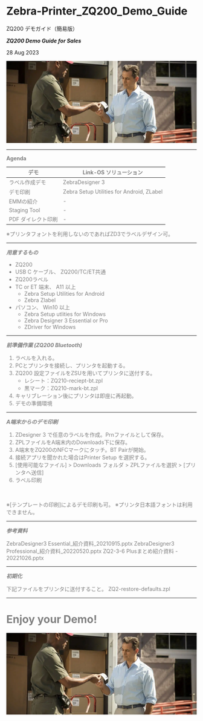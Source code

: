 # Zebra-Printer_ZQ200_Demo_Guide
 ZQ200 デモガイド（簡易版）



***ZQ200 Demo Guide for Sales***

28 Aug 2023

![bg brightness:0.5](image-ZQ210.png) 


---

<span style="font-size: 100%; color: grey;">

**Agenda** 
</br>

| デモ | Link-OS ソリューション|
|-|-|
| ラベル作成デモ | ZebraDesigner 3 
| デモ印刷      | Zebra Setup Utilities for Android, ZLabel
| EMMの紹介   | - 
| Staging Tool  | - 
| PDF ダイレクト印刷  | -

※プリンタフォントを利用しないのであればZD3でラベルデザイン可。

</span>


---
<span style="font-size: 100%; color: grey;">


***用意するもの***
   
   - ZQ200
   - USB C ケーブル、 ZQ200/TC/ET共通
   - ZQ200ラベル
   - TC or ET 端末、 A11 以上
     - Zebra Setup Utilities for Android 
     - Zebra Zlabel
   - パソコン、 Win10 以上
     - Zebra Setup utlities for Windows 
     - Zebra Designer 3 Essential or Pro
     - ZDriver for Windows 


</span>

---
<span style="font-size: 100%; color: grey;">


***前準備作業 (ZQ200 Bluetooth)***

1. ラベルを入れる。
2. PCとプリンタを接続し、プリンタを起動する。
3. ZQ200 設定ファイルをZSUを用いてプリンタに送付する。
   - レシート：ZQ210-reciept-bt.zpl
   - 黒マーク：ZQ210-mark-bt.zpl
4. キャリブレーション後にプリンタは即座に再起動。
5. デモの準備環境

</span>

---
<span style="font-size: 100%; color: grey;">


***A端末からのデモ印刷***

1. ZDesigner 3 で任意のラベルを作成。Prnファイルとして保存。
2. ZPLファイルをA端末内のDownloads下に保存。
3. A端末をZQ200のNFCマークにタッチ。BT Pairが開始。
4. 接続アプリを聞かれた場合はPrinter Setup を選択する。
5. [使用可能なファイル] > Downloads フォルダ > ZPLファイルを選択 > [プリンタへ送信]
6. ラベル印刷

</br>

※[テンプレートの印刷]によるデモ印刷も可。
※プリンタ日本語フォントは利用できません。


</span>

---
<span style="font-size: 100%; color: grey;">


***参考資料***

ZebraDesigner3 Essential_紹介資料_20210915.pptx
ZebraDesigner3 Professional_紹介資料_20220520.pptx
ZQ2-3-6 Plusまとめ紹介資料 - 20221026.pptx


</span>

---
<span style="font-size: 100%; color: grey;">


***初期化***


下記ファイルをプリンタに送付すること。
ZQ2-restore-defaults.zpl


</span>

---
<span style="font-size: 100%; color: grey;">

<!-- paginate: true
_color: white
-->

# Enjoy your Demo!


![bg brightness:0.5](image-ZQ210.png) 

